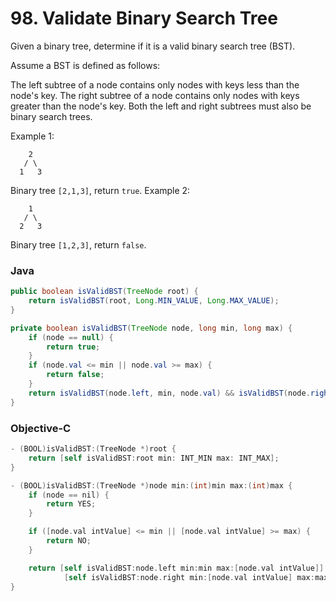 # 98. Validate Binary Search Tree
Given a binary tree, determine if it is a valid binary search tree (BST).

Assume a BST is defined as follows:

The left subtree of a node contains only nodes with keys less than the node's key.
The right subtree of a node contains only nodes with keys greater than the node's key.
Both the left and right subtrees must also be binary search trees.

Example 1:
```
    2
   / \
  1   3
```
Binary tree `[2,1,3]`, return `true`.
Example 2:
```
    1
   / \
  2   3
```
Binary tree `[1,2,3]`, return `false`.

### Java

```java
public boolean isValidBST(TreeNode root) {
    return isValidBST(root, Long.MIN_VALUE, Long.MAX_VALUE);
}

private boolean isValidBST(TreeNode node, long min, long max) {
    if (node == null) {
        return true;
    }
    if (node.val <= min || node.val >= max) {
        return false;
    }
    return isValidBST(node.left, min, node.val) && isValidBST(node.right, node.val, max);
}
```


### Objective-C

```objective-c
- (BOOL)isValidBST:(TreeNode *)root {
    return [self isValidBST:root min: INT_MIN max: INT_MAX];
}

- (BOOL)isValidBST:(TreeNode *)node min:(int)min max:(int)max {
    if (node == nil) {
        return YES;
    }

    if ([node.val intValue] <= min || [node.val intValue] >= max) {
        return NO;
    }

    return [self isValidBST:node.left min:min max:[node.val intValue]] &&
            [self isValidBST:node.right min:[node.val intValue] max:max];
}
```
